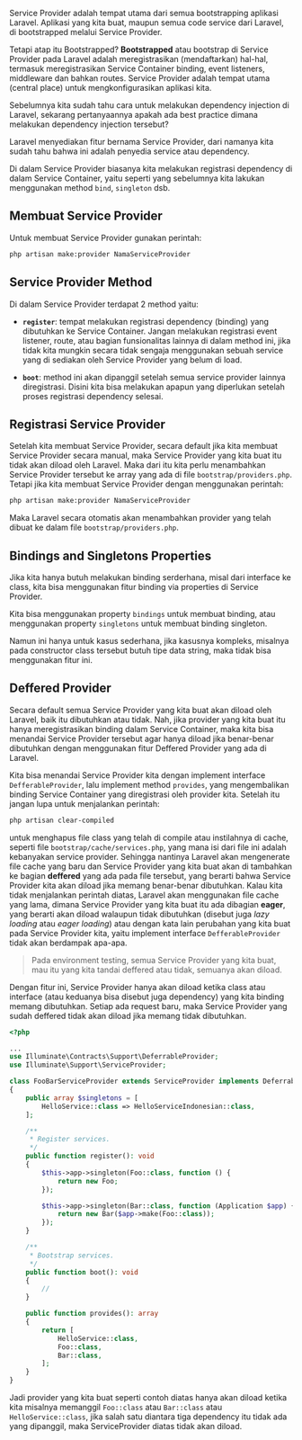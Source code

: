 Service Provider adalah tempat utama dari semua bootstrapping aplikasi Laravel. Aplikasi yang kita buat, maupun semua code service dari Laravel, di bootstrapped melalui Service Provider.

Tetapi atap itu Bootstrapped? **Bootstrapped** atau bootstrap di Service Provider pada Laravel adalah meregistrasikan (mendaftarkan) hal-hal, termasuk meregistrasikan Service Container binding, event listeners, middleware dan bahkan routes. Service Provider adalah tempat utama (central place) untuk mengkonfigurasikan aplikasi kita.

Sebelumnya kita sudah tahu cara untuk melakukan dependency injection di Laravel, sekarang pertanyaannya apakah ada best practice dimana melakukan dependency injection tersebut?

Laravel menyediakan fitur bernama Service Provider, dari namanya kita sudah tahu bahwa ini adalah penyedia service atau dependency.

Di dalam Service Provider biasanya kita melakukan registrasi dependency di dalam Service Container, yaitu seperti yang sebelumnya kita lakukan menggunakan method `bind`, `singleton` dsb.

## Membuat Service Provider

Untuk membuat Service Provider gunakan perintah:

```bash
php artisan make:provider NamaServiceProvider
```

## Service Provider Method

Di dalam Service Provider terdapat 2 method yaitu:

- **`register`**: tempat melakukan registrasi dependency (binding) yang dibutuhkan ke Service Container. Jangan melakukan registrasi event listener, route, atau bagian funsionalitas lainnya di dalam method ini, jika tidak kita mungkin secara tidak sengaja menggunakan sebuah service yang di sediakan oleh Service Provider yang belum di load.

- **`boot`**: method ini akan dipanggil setelah semua service provider lainnya diregistrasi. Disini kita bisa melakukan apapun yang diperlukan setelah proses registrasi dependency selesai.

## Registrasi Service Provider

Setelah kita membuat Service Provider, secara default jika kita membuat Service Provider secara manual, maka Service Provider yang kita buat itu tidak akan diload oleh Laravel. Maka dari itu kita perlu menambahkan Service Provider tersebut ke array yang ada di file `bootstrap/providers.php`. Tetapi jika kita membuat Service Provider dengan menggunakan perintah:

```bash
php artisan make:provider NamaServiceProvider
```

Maka Laravel secara otomatis akan menambahkan provider yang telah dibuat ke dalam file `bootstrap/providers.php`.

## Bindings and Singletons Properties

Jika kita hanya butuh melakukan binding serderhana, misal dari interface ke class, kita bisa menggunakan fitur binding via properties di Service Provider.

Kita bisa menggunakan property `bindings` untuk membuat binding, atau menggunakan property `singletons` untuk membuat binding singleton.

Namun ini hanya untuk kasus sederhana, jika kasusnya kompleks, misalnya pada constructor class tersebut butuh tipe data string, maka tidak bisa menggunakan fitur ini.

## Deffered Provider

Secara default semua Service Provider yang kita buat akan diload oleh Laravel, baik itu dibutuhkan atau tidak. Nah, jika provider yang kita buat itu hanya meregistrasikan binding dalam Service Container, maka kita bisa menandai Service Provider tersebut agar hanya diload jika benar-benar dibutuhkan dengan menggunakan fitur Deffered Provider yang ada di Laravel.

Kita bisa menandai Service Provider kita dengan implement interface `DefferableProvider`, lalu implement method `provides`, yang mengembalikan binding Service Container yang diregistrasi oleh provider kita. Setelah itu jangan lupa untuk menjalankan perintah:

```bash
php artisan clear-compiled
```

untuk menghapus file class yang telah di compile atau instilahnya di cache, seperti file `bootstrap/cache/services.php`, yang mana isi dari file ini adalah kebanyakan service provider. Sehingga nantinya Laravel akan mengenerate file cache yang baru dan Service Provider yang kita buat akan di tambahkan ke bagian **deffered** yang ada pada file tersebut, yang berarti bahwa Service Provider kita akan diload jika memang benar-benar dibutuhkan. Kalau kita tidak menjalankan perintah diatas, Laravel akan menggunakan file cache yang lama, dimana Service Provider yang kita buat itu ada dibagian **eager**, yang berarti akan diload walaupun tidak dibutuhkan (disebut juga *lazy loading* atau *eager loading*) atau dengan kata lain perubahan yang kita buat pada Service Provider kita, yaitu implement interface `DefferableProvider` tidak akan berdampak apa-apa.

> Pada environment testing, semua Service Provider yang kita buat, mau itu yang kita tandai deffered atau tidak, semuanya akan diload.

Dengan fitur ini, Service Provider hanya akan diload ketika class atau interface (atau keduanya bisa disebut juga dependency) yang kita binding memang dibutuhkan. Setiap ada request baru, maka Service Provider yang sudah deffered tidak akan diload jika memang tidak dibutuhkan.

```php
<?php

...
use Illuminate\Contracts\Support\DeferrableProvider;
use Illuminate\Support\ServiceProvider;

class FooBarServiceProvider extends ServiceProvider implements DeferrableProvider
{
    public array $singletons = [
        HelloService::class => HelloServiceIndonesian::class,
    ];

    /**
     * Register services.
     */
    public function register(): void
    {
        $this->app->singleton(Foo::class, function () {
            return new Foo;
        });

        $this->app->singleton(Bar::class, function (Application $app) {
            return new Bar($app->make(Foo::class));
        });
    }

    /**
     * Bootstrap services.
     */
    public function boot(): void
    {
        //
    }

    public function provides(): array
    {
        return [
            HelloService::class,
            Foo::class,
            Bar::class,
        ];
    }
}
```

Jadi provider yang kita buat seperti contoh diatas hanya akan diload ketika kita misalnya memanggil `Foo::class` atau `Bar::class` atau `HelloService::class`, jika salah satu diantara tiga dependency itu tidak ada yang dipanggil, maka ServiceProvider diatas tidak akan diload.